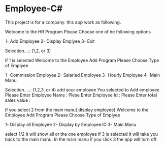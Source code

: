 # Employee-C#
This project is for a company.
this app work as following.

Welcome to the HR Program
Please Choose one of he following options

1- Add Employee
2- Display Emplyee
3- Exit


Selection....: (1,2, or 3)

if 1 is selected
Welcome to the Employee Add Program
Please Choose Type of Emplyee


1- Commission Employee
2- Salaried Employee
3- Hourly Employee
4- Main Manu


Selection.....: (1,2,3, or 4)
add your employee
You selected to Add employee
Please Enter Employee Name           :
Plese Enter Employee Id              :
Please Enter total sales value       :

if you select 2 from the main manu( display employee)
Welcome to the Employee Add Program
Please Choose Type of Emplyee


1- Display all Employee
2- Display by Employee ID
3- Main Manu

select 1/2 it will show all or the one employee
if 3 is selected it will take you back to the main manu.
In the main manu if you click 3 the app will turn off.
